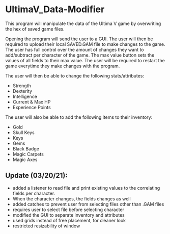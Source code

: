 # UltimaV_Data-Modifier
This program will manipulate the data of the Ultima V game by overwriting the hex of saved game files.

Opening the program will send the user to a GUI. 
The user will then be required to upload their local SAVED.GAM file to make changes to the game.
The user has full control over the amount of changes they want to add/subtract per character of the game. 
The max value button sets the values of all fields to their max value.
The user will be required to restart the game everytime they make changes with the program.

The user will then be able to change the following stats/attributes:
- Strength
- Dexterity
- Intelligence
- Current & Max HP
- Experience Points

The user will also be able to add the following items to their inventory:
- Gold
- Skull Keys
- Keys
- Gems
- Black Badge
- Magic Carpets
- Magic Axes

## Update (03/20/21):

- added a listener to read file and print existing values to the correlating fields per character.
- When the character changes, the fields changes as well
- added catches to prevent user from selecting files other than .GAM files
- requires user to select file before selecting character
- modified the GUI to separate inventory and attributes
- used grids instead of free placement, for cleaner look
- restricted resizability of window
